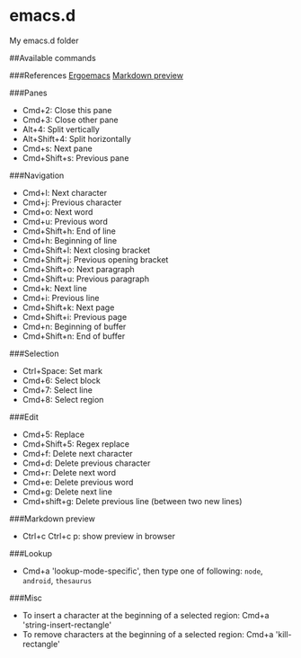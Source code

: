 emacs.d
=======
My emacs.d folder

##Available commands

###References
[Ergoemacs](https://ergoemacs.github.io/)
[Markdown preview](http://jblevins.org/projects/markdown-mode/)

###Panes

- Cmd+2:         Close this pane
- Cmd+3:         Close other pane
- Alt+4:         Split vertically
- Alt+Shift+4:   Split horizontally
- Cmd+s:         Next pane
- Cmd+Shift+s:   Previous pane

###Navigation

- Cmd+l:         Next character
- Cmd+j:         Previous character
- Cmd+o:         Next word
- Cmd+u:         Previous word
- Cmd+Shift+h:   End of line
- Cmd+h:         Beginning of line
- Cmd+Shift+l:   Next closing bracket
- Cmd+Shift+j:   Previous opening bracket
- Cmd+Shift+o:   Next paragraph
- Cmd+Shift+u:   Previous paragraph
- Cmd+k:         Next line
- Cmd+i:         Previous line
- Cmd+Shift+k:   Next page
- Cmd+Shift+i:   Previous page
- Cmd+n:         Beginning of buffer
- Cmd+Shift+n:   End of buffer

###Selection

- Ctrl+Space:    Set mark
- Cmd+6:         Select block
- Cmd+7:         Select line
- Cmd+8:         Select region

###Edit

- Cmd+5:         Replace
- Cmd+Shift+5:   Regex replace
- Cmd+f:         Delete next character
- Cmd+d:         Delete previous character
- Cmd+r:         Delete next word
- Cmd+e:         Delete previous word
- Cmd+g:         Delete next line
- Cmd+shift+g:   Delete previous line (between two new lines)

###Markdown preview

- Ctrl+c Ctrl+c p: show preview in browser


###Lookup

- Cmd+a 'lookup-mode-specific', then type one of following: `node`, `android`, `thesaurus`

###Misc

- To insert a character at the beginning of a selected region:  Cmd+a 'string-insert-rectangle'
- To remove characters at the beginning of a selected region: Cmd+a 'kill-rectangle'
